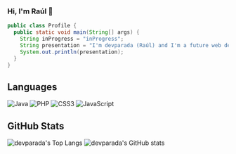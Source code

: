 ### Hi, I'm Raúl 👋

```java
public class Profile {
  public static void main(String[] args) {
    String inProgress = "inProgress";
    String presentation = "I'm devparada (Raúl) and I'm a future web developer 💻"
    System.out.println(presentation);
  }
}
```

## Languages
![Java](https://img.shields.io/badge/java-%23ED8B00.svg?style=for-the-badge&logo=openjdk&logoColor=white)
![PHP](https://img.shields.io/badge/php-%23777BB4.svg?style=for-the-badge&logo=php&logoColor=white)
![CSS3](https://img.shields.io/badge/css3-%231572B6.svg?style=for-the-badge&logo=css3&logoColor=white)
![JavaScript](https://img.shields.io/badge/javascript-%23323330.svg?style=for-the-badge&logo=javascript&logoColor=%23F7DF1E)

## GitHub Stats
![devparada's Top Langs](https://github-readme-stats.vercel.app/api/top-langs/?username=devparada&layout=compact&theme=radical&langs_count=8&hide_border=true)
![devparada's GitHub stats](https://github-readme-stats.vercel.app/api?username=devparada&show_icons=true&theme=radical&hide_border=true)
